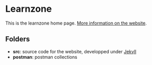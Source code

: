 # Learnzone

This is the learnzone home page. [More information on the website](https://al-un.github.io/learnzone).

## Folders

- **src**: source code for the website, developped under [Jekyll](https://jekyllrb.com)
- **postman**: postman collections
